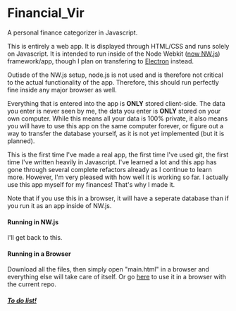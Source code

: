 # Financial_Vir
A personal finance categorizer in Javascript.

This is entirely a web app.  It is displayed through HTML/CSS and runs solely on Javascript.  It is intended to run inside of the Node Webkit ([now NW.js](http://nwjs.io)) framework/app, though I plan on transfering to [Electron](http://electron.atom.io) instead.

Outisde of the NW.js setup, node.js is not used and is therefore not critical to the actual functionality of the app.  Therefore, this should run perfectly fine inside any major browser as well.

Everything that is entered into the app is **ONLY** stored client-side.  The data you enter is never seen by me, the data you enter is **ONLY** stored on your own computer.  While this means all your data is 100% private, it also means you will have to use this app on the same computer forever, or figure out a way to transfer the database yourself, as it is not yet implemented (but it is planned).

This is the first time I've made a real app, the first time I've used git, the first time I've written heavily in Javascript.  I've learned a lot and this app has gone through several complete refactors already as I continue to learn more.  However, I'm very pleased with how well it is working so far. I actually use this app myself for my finances!  That's why I made it.

Note that if you use this in a browser, it will have a seperate database than if you run it as an app inside of NW.js.

#### Running in NW.js
I'll get back to this.

#### Running in a Browser
Download all the files, then simply open "main.html" in a browser and everything else will take care of itself. 
Or go [here](electrovir.github.io/Financial_Vir) to use it in a browser with the current repo.

##### [To do list!](TODO.md)
